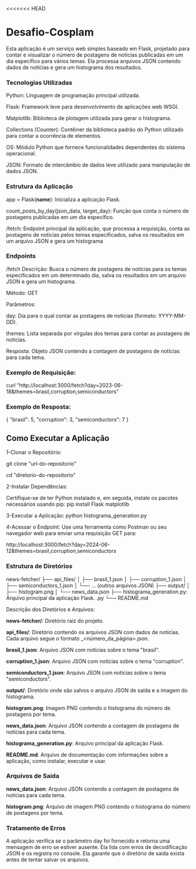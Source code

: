 <<<<<<< HEAD
# Desafio-Cosplam


Esta aplicação é um serviço web simples baseado em Flask, projetado para contar e visualizar o número de postagens de notícias publicadas em um dia específico para vários temas. Ela processa arquivos JSON contendo dados de notícias e gera um histograma dos resultados.


### Tecnologias Utilizadas


Python: Linguagem de programação principal utilizada.

Flask: Framework leve para desenvolvimento de aplicações web WSGI.

Matplotlib: Biblioteca de plotagem utilizada para gerar o histograma.

Collections (Counter): Contêiner da biblioteca padrão do Python utilizado para contar a ocorrência de elementos.

OS: Módulo Python que fornece funcionalidades dependentes do sistema operacional.

JSON: Formato de intercâmbio de dados leve utilizado para manipulação de dados JSON.


### Estrutura da Aplicação


app = Flask(__name__): Inicializa a aplicação Flask.

count_posts_by_day(json_data, target_day): Função que conta o número de postagens publicadas em um dia específico.

/fetch: Endpoint principal da aplicação, que processa a requisição, conta as postagens de notícias pelos temas especificados, salva os resultados em um arquivo JSON e gera um histograma


### Endpoints


/fetch
Descrição: Busca o número de postagens de notícias para os temas especificados em um determinado dia, salva os resultados em um arquivo JSON e gera um histograma.

Método: GET

Parâmetros:

day: Dia para o qual contar as postagens de notícias (formato: YYYY-MM-DD).

themes: Lista separada por vírgulas dos temas para contar as postagens de notícias.

Resposta: Objeto JSON contendo a contagem de postagens de notícias para cada tema.


### Exemplo de Requisição:


curl "http://localhost:3000/fetch?day=2023-06-18&themes=brasil,corruption,semiconductors"


### Exemplo de Resposta:


{
    "brasil": 5,
    "corruption": 3,
    "semiconductors": 7
}


## Como Executar a Aplicação


1-Clonar o Repositório:

git clone "url-do-repositorio"

cd "diretorio-do-repositorio"

2-Instalar Dependências: 

Certifique-se de ter Python instalado e, em seguida, instale os pacotes necessários usando pip:
pip install Flask matplotlib

3-Executar a Aplicação:
python histograma_generation.py

4-Acessar o Endpoint: Use uma ferramenta como Postman ou seu navegador web para enviar uma requisição GET para:

http://localhost:3000/fetch?day=2024-06-12&themes=brasil,corruption,semiconductors


### Estrutura de Diretórios






news-fetcher/
├── api_files/
│   ├── brasil_1.json
│   ├── corruption_1.json
│   ├── semiconductors_1.json
│   └── ... (outros arquivos JSON)
├── output/
│   ├── histogram.png
│   └── news_data.json
├── histograma_generation.py: Arquivo principal da aplicação Flask.
.py
└── README.md









Descrição dos Diretórios e Arquivos:

**news-fetcher/**: Diretório raiz do projeto.

**api_files/**: Diretório contendo os arquivos JSON com dados de notícias. Cada arquivo segue o formato <tema>_<número_da_página>.json.

**brasil_1.json**: Arquivo JSON com notícias sobre o tema "brasil".

**corruption_1.json**: Arquivo JSON com notícias sobre o tema "corruption".

**semiconductors_1.json**: Arquivo JSON com notícias sobre o tema "semiconductors".

**output/**: Diretório onde são salvos o arquivo JSON de saída e a imagem do histograma.

**histogram.png**: Imagem PNG contendo o histograma do número de postagens por tema.

**news_data.json**: Arquivo JSON contendo a contagem de postagens de notícias para cada tema.

**histograma_generation.py**: Arquivo principal da aplicação Flask.

**README.md**: Arquivo de documentação com informações sobre a aplicação, como instalar, executar e usar.


### Arquivos de Saída


**news_data.json**: Arquivo JSON contendo a contagem de postagens de notícias para cada tema.

**histogram.png**: Arquivo de imagem PNG contendo o histograma do número de postagens por tema.


### Tratamento de Erros


A aplicação verifica se o parâmetro day foi fornecido e retorna uma mensagem de erro se estiver ausente.
Ela lida com erros de decodificação JSON e os registra no console.
Ela garante que o diretório de saída exista antes de tentar salvar os arquivos.


